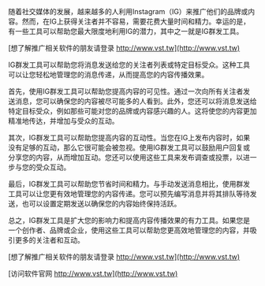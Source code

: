 随着社交媒体的发展，越来越多的人利用Instagram（IG）来推广他们的品牌或内容。然而，在IG上获得关注者并不容易，需要花费大量时间和精力。幸运的是，有一些工具可以帮助您最大限度地利用IG的潜力，其中之一就是IG群发工具。

[想了解推广相关软件的朋友请登录 http://www.vst.tw](http://www.vst.tw)

IG群发工具可以帮助您将消息发送给您的关注者列表或特定目标受众。这种工具可以让您轻松地管理您的消息传递，从而提高您的内容传播效果。

首先，使用IG群发工具可以帮助您提高内容的可见性。通过一次向所有关注者发送消息，您可以确保您的内容被尽可能多的人看到。此外，您还可以将消息发送给特定目标受众，例如那些可能对您的品牌或内容感兴趣的人。这将使您的内容更加精准地传达，并增加与受众的互动。

其次，IG群发工具可以帮助您提高内容的互动性。当您在IG上发布内容时，如果没有足够的互动，那么它很可能会被忽视。使用IG群发工具可以鼓励用户回复或分享您的内容，从而增加互动。您还可以使用这些工具来发布调查或投票，以进一步与您的受众互动。

最后，IG群发工具可以帮助您节省时间和精力。与手动发送消息相比，使用群发工具可以让您更有效地管理您的内容传递。您可以预先编写消息并将其排队等待发送，也可以设置定期发送以确保您的内容始终保持活跃。

总之，IG群发工具是扩大您的影响力和提高内容传播效果的有力工具。如果您是一个创作者、品牌或企业，使用这些工具可以帮助您更高效地管理您的内容，并吸引更多的关注者和互动。

[想了解推广相关软件的朋友请登录 http://www.vst.tw](http://www.vst.tw)


[访问软件官网 http://www.vst.tw](http://www.vst.tw)
